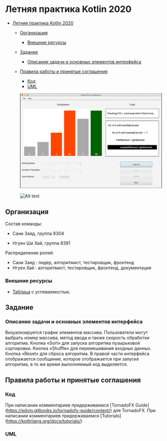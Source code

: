 # Летняя практика Kotlin 2020

- [Летняя практика Kotlin 2020](#летняя-практика-Kotlin-2020)
  - [Организация](#организация)
    - [Внешние ресурсы](#внешние-ресурсы)
  - [Задание](#задание)
    - [Описание задачи и основных элементов интерфейса](#описание-задачи-и-основных-элементов-интерфейса)
  - [Правила работы и принятые соглашения](#правила-работы-и-принятые-соглашения)
    - [Код](#код)
    - [UML](#uml)
    
    
    ![Alt text](bubble/bubblesort/src/main/kotlin/resources/app.png?raw=true "Preview")
    
    ![Alt text](bubble/bubblesort/src/main/kotlin/resources/appgif.gifg?raw=true "Gif")
    
    

## Организация

Состав команды:

* Сани Заяд, группа 8304

* Нгуен Ши Хай, группа 8381

Распределение ролей:
+ Сани Заяд : лидер, алгоритмист, тестировщик, фронтенд
+ Нгуен Хай : алгоритмист, тестировщик, фронтенд, документация 

### Внешние ресурсы
- [Таблица](https://docs.google.com/spreadsheets/d/1uBlZJoT_RPJDxgbZJWhwGqDrvCUeCLFpYWFIxlxnnKU/edit#gid=0) с успеваемостью.

## Задание

### Описание задачи и основных элементов интерфейса

Визуализируется график элементов массива. Пользователи могут выбрать номер массива, метод ввода и также скорость обработки алгоритма. Кнопка «Sort» для запуска алгоритма пузырьковой сортировки. Кнопка «Shuffle» для перемешивания входных данных. Кнопка «Reset» для сброса алгоритма. В правой части интерфейса отображается сообщение, которое отображается при запуске алгоритма, в то же время выполняемый код выделяется.

## Правила работы и принятые соглашения

### Код

При написании комментариев придерживаемся [TornadoFX Guide] (https://edvin.gitbooks.io/tornadofx-guide/content/) для TornadoFX. При написании комментариев придерживаемся [Tutorials] (https://kotlinlang.org/docs/tutorials/)

### UML




